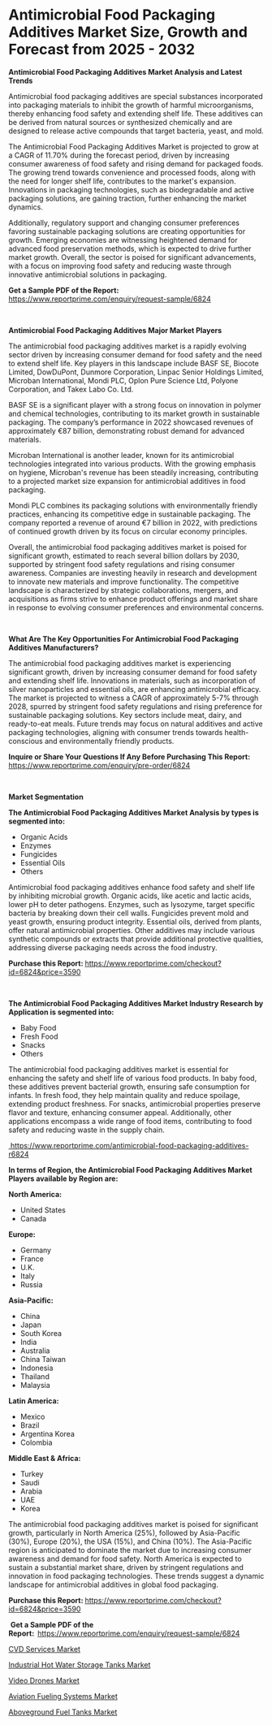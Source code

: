 <p><h1>Antimicrobial Food Packaging Additives Market Size, Growth and Forecast from 2025 - 2032</h1></p><p><strong>Antimicrobial Food Packaging Additives Market Analysis and Latest Trends</strong></p>
<p><p>Antimicrobial food packaging additives are special substances incorporated into packaging materials to inhibit the growth of harmful microorganisms, thereby enhancing food safety and extending shelf life. These additives can be derived from natural sources or synthesized chemically and are designed to release active compounds that target bacteria, yeast, and mold.</p><p>The Antimicrobial Food Packaging Additives Market is projected to grow at a CAGR of 11.70% during the forecast period, driven by increasing consumer awareness of food safety and rising demand for packaged foods. The growing trend towards convenience and processed foods, along with the need for longer shelf life, contributes to the market's expansion. Innovations in packaging technologies, such as biodegradable and active packaging solutions, are gaining traction, further enhancing the market dynamics.</p><p>Additionally, regulatory support and changing consumer preferences favoring sustainable packaging solutions are creating opportunities for growth. Emerging economies are witnessing heightened demand for advanced food preservation methods, which is expected to drive further market growth. Overall, the sector is poised for significant advancements, with a focus on improving food safety and reducing waste through innovative antimicrobial solutions in packaging.</p></p>
<p><strong>Get a Sample PDF of the Report:&nbsp;</strong> <a href="https://www.reportprime.com/enquiry/request-sample/6824?utm_campaign=3001&utm_medium=2&utm_source=Github&utm_content=ia&utm_term=19032025&utm_id=antimicrobial-food-packaging-additives">https://www.reportprime.com/enquiry/request-sample/6824</a></p>
<p>&nbsp;</p>
<p><strong>Antimicrobial Food Packaging Additives Major Market Players</strong></p>
<p><p>The antimicrobial food packaging additives market is a rapidly evolving sector driven by increasing consumer demand for food safety and the need to extend shelf life. Key players in this landscape include BASF SE, Biocote Limited, DowDuPont, Dunmore Corporation, Linpac Senior Holdings Limited, Microban International, Mondi PLC, Oplon Pure Science Ltd, Polyone Corporation, and Takex Labo Co. Ltd.</p><p>BASF SE is a significant player with a strong focus on innovation in polymer and chemical technologies, contributing to its market growth in sustainable packaging. The company’s performance in 2022 showcased revenues of approximately €87 billion, demonstrating robust demand for advanced materials.</p><p>Microban International is another leader, known for its antimicrobial technologies integrated into various products. With the growing emphasis on hygiene, Microban's revenue has been steadily increasing, contributing to a projected market size expansion for antimicrobial additives in food packaging.</p><p>Mondi PLC combines its packaging solutions with environmentally friendly practices, enhancing its competitive edge in sustainable packaging. The company reported a revenue of around €7 billion in 2022, with predictions of continued growth driven by its focus on circular economy principles.</p><p>Overall, the antimicrobial food packaging additives market is poised for significant growth, estimated to reach several billion dollars by 2030, supported by stringent food safety regulations and rising consumer awareness. Companies are investing heavily in research and development to innovate new materials and improve functionality. The competitive landscape is characterized by strategic collaborations, mergers, and acquisitions as firms strive to enhance product offerings and market share in response to evolving consumer preferences and environmental concerns.</p></p>
<p>&nbsp;</p>
<p><strong>What Are The Key Opportunities For Antimicrobial Food Packaging Additives Manufacturers?</strong></p>
<p><p>The antimicrobial food packaging additives market is experiencing significant growth, driven by increasing consumer demand for food safety and extending shelf life. Innovations in materials, such as incorporation of silver nanoparticles and essential oils, are enhancing antimicrobial efficacy. The market is projected to witness a CAGR of approximately 5-7% through 2028, spurred by stringent food safety regulations and rising preference for sustainable packaging solutions. Key sectors include meat, dairy, and ready-to-eat meals. Future trends may focus on natural additives and active packaging technologies, aligning with consumer trends towards health-conscious and environmentally friendly products.</p></p>
<p><strong>Inquire or Share Your Questions If Any Before Purchasing This Report:</strong> <a href="https://www.reportprime.com/enquiry/pre-order/6824?utm_campaign=3001&utm_medium=2&utm_source=Github&utm_content=ia&utm_term=19032025&utm_id=antimicrobial-food-packaging-additives">https://www.reportprime.com/enquiry/pre-order/6824</a></p>
<p>&nbsp;</p>
<p><strong>Market Segmentation</strong></p>
<p><strong>The Antimicrobial Food Packaging Additives Market Analysis by types is segmented into:</strong></p>
<p><ul><li>Organic Acids</li><li>Enzymes</li><li>Fungicides</li><li>Essential Oils</li><li>Others</li></ul></p>
<p><p>Antimicrobial food packaging additives enhance food safety and shelf life by inhibiting microbial growth. Organic acids, like acetic and lactic acids, lower pH to deter pathogens. Enzymes, such as lysozyme, target specific bacteria by breaking down their cell walls. Fungicides prevent mold and yeast growth, ensuring product integrity. Essential oils, derived from plants, offer natural antimicrobial properties. Other additives may include various synthetic compounds or extracts that provide additional protective qualities, addressing diverse packaging needs across the food industry.</p></p>
<p><strong>Purchase this Report:&nbsp;</strong><a href="https://www.reportprime.com/checkout?id=6824&price=3590&utm_campaign=3001&utm_medium=2&utm_source=Github&utm_content=ia&utm_term=19032025&utm_id=antimicrobial-food-packaging-additives">https://www.reportprime.com/checkout?id=6824&price=3590</a></p>
<p>&nbsp;</p>
<p><strong>The Antimicrobial Food Packaging Additives Market Industry Research by Application is segmented into:</strong></p>
<p><ul><li>Baby Food</li><li>Fresh Food</li><li>Snacks</li><li>Others</li></ul></p>
<p><p>The antimicrobial food packaging additives market is essential for enhancing the safety and shelf life of various food products. In baby food, these additives prevent bacterial growth, ensuring safe consumption for infants. In fresh food, they help maintain quality and reduce spoilage, extending product freshness. For snacks, antimicrobial properties preserve flavor and texture, enhancing consumer appeal. Additionally, other applications encompass a wide range of food items, contributing to food safety and reducing waste in the supply chain.</p></p>
<p><a href="https://www.reportprime.com/antimicrobial-food-packaging-additives-r6824?utm_campaign=3001&utm_medium=2&utm_source=Github&utm_content=ia&utm_term=19032025&utm_id=antimicrobial-food-packaging-additives">&nbsp;https://www.reportprime.com/antimicrobial-food-packaging-additives-r6824</a></p>
<p><strong>In terms of Region, the Antimicrobial Food Packaging Additives Market Players available by Region are:</strong></p>
<p>
    <p> <strong> North America: </strong>
        <ul>
            <li>United States</li>
            <li>Canada</li>
        </ul>
        </p> 
    <p> <strong> Europe: </strong>
        <ul>
            <li>Germany</li>
            <li>France</li>
            <li>U.K.</li>
            <li>Italy</li>
            <li>Russia</li>
        </ul>
        </p> 
    <p> <strong> Asia-Pacific: </strong>
        <ul>
            <li>China</li>
            <li>Japan</li>
            <li>South Korea</li>
            <li>India</li>
            <li>Australia</li>
            <li>China Taiwan</li>
            <li>Indonesia</li>
            <li>Thailand</li>
            <li>Malaysia</li>
        </ul>
        </p> 
    <p> <strong> Latin America: </strong>
        <ul>
            <li>Mexico</li>
            <li>Brazil</li>
            <li>Argentina Korea</li>
            <li>Colombia</li>
        </ul>
        </p> 
    <p> <strong> Middle East & Africa: </strong>
        <ul>
            <li>Turkey</li>
            <li>Saudi</li>
            <li>Arabia</li>
            <li>UAE</li>
            <li>Korea</li>
        </ul>
    </p>
    </p>
<p><p>The antimicrobial food packaging additives market is poised for significant growth, particularly in North America (25%), followed by Asia-Pacific (30%), Europe (20%), the USA (15%), and China (10%). The Asia-Pacific region is anticipated to dominate the market due to increasing consumer awareness and demand for food safety. North America is expected to sustain a substantial market share, driven by stringent regulations and innovation in food packaging technologies. These trends suggest a dynamic landscape for antimicrobial additives in global food packaging.</p></p>
<p><strong>Purchase this Report: </strong><a href="https://www.reportprime.com/checkout?id=6824&price=3590&utm_campaign=3001&utm_medium=2&utm_source=Github&utm_content=ia&utm_term=19032025&utm_id=antimicrobial-food-packaging-additives">https://www.reportprime.com/checkout?id=6824&price=3590</a></p>
<p>&nbsp;<strong>Get a Sample PDF of the Report:&nbsp;&nbsp;</strong><a href="https://www.reportprime.com/enquiry/request-sample/6824?utm_campaign=3001&utm_medium=2&utm_source=Github&utm_content=ia&utm_term=19032025&utm_id=antimicrobial-food-packaging-additives">https://www.reportprime.com/enquiry/request-sample/6824</a></p>
<p><strong></strong></p>
<p><p><a href="https://www.linkedin.com/pulse/future-forecasts-global-cvd-services-market-show-115-cagr-pabof?utm_campaign=3001&utm_medium=2&utm_source=Github&utm_content=ia&utm_term=19032025&utm_id=antimicrobial-food-packaging-additives">CVD Services Market</a></p><p><a href="https://www.linkedin.com/pulse/future-revenue-demand-forecast-industrial-hot-water-i1qxe?utm_campaign=3001&utm_medium=2&utm_source=Github&utm_content=ia&utm_term=19032025&utm_id=antimicrobial-food-packaging-additives">Industrial Hot Water Storage Tanks Market</a></p><p><a href="https://www.linkedin.com/pulse/foreign-opportunities-market-dynamics-video-drones-insights-lj6be?utm_campaign=3001&utm_medium=2&utm_source=Github&utm_content=ia&utm_term=19032025&utm_id=antimicrobial-food-packaging-additives">Video Drones Market</a></p><p><a href="https://www.linkedin.com/pulse/aviation-fueling-systems-market-evolution-regional-adaptations-dzj1e?utm_campaign=3001&utm_medium=2&utm_source=Github&utm_content=ia&utm_term=19032025&utm_id=antimicrobial-food-packaging-additives">Aviation Fueling Systems Market</a></p><p><a href="https://www.linkedin.com/pulse/aboveground-fuel-tanks-market-size-average-cagr-96-revenue-s45ae?utm_campaign=3001&utm_medium=2&utm_source=Github&utm_content=ia&utm_term=19032025&utm_id=antimicrobial-food-packaging-additives">Aboveground Fuel Tanks Market</a></p></p>